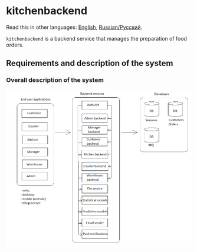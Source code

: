 # kitchenbackend

Read this in other languages: [English](kitchenbackend.md), [Russian/Русский](kitchenbackend.ru.md). 

`kitchenbackend` is a backend service that manages the preparation of food orders. 

## Requirements and description of the system

### Overall description of the system 

![system_overall](../img/system_overall.png)
